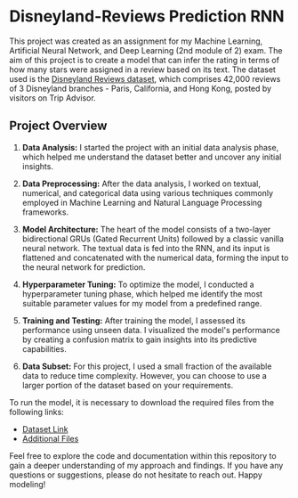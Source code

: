 # Disneyland-Reviews Prediction RNN

This project was created as an assignment for my Machine Learning, Artificial Neural Network, and Deep Learning (2nd module of 2) exam. The aim of this project is to create a model that can infer the rating in terms of how many stars were assigned in a review based on its text. The dataset used is the [Disneyland Reviews dataset](https://www.kaggle.com/datasets/arushchillar/disneyland-reviews), which comprises 42,000 reviews of 3 Disneyland branches - Paris, California, and Hong Kong, posted by visitors on Trip Advisor.

## Project Overview

1. **Data Analysis:** I started the project with an initial data analysis phase, which helped me understand the dataset better and uncover any initial insights.

2. **Data Preprocessing:** After the data analysis, I worked on textual, numerical, and categorical data using various techniques commonly employed in Machine Learning and Natural Language Processing frameworks.

3. **Model Architecture:** The heart of the model consists of a two-layer bidirectional GRUs (Gated Recurrent Units) followed by a classic vanilla neural network. The textual data is fed into the RNN, and its input is flattened and concatenated with the numerical data, forming the input to the neural network for prediction.

4. **Hyperparameter Tuning:** To optimize the model, I conducted a hyperparameter tuning phase, which helped me identify the most suitable parameter values for my model from a predefined range.

5. **Training and Testing:** After training the model, I assessed its performance using unseen data. I visualized the model's performance by creating a confusion matrix to gain insights into its predictive capabilities.

6. **Data Subset:** For this project, I used a small fraction of the available data to reduce time complexity. However, you can choose to use a larger portion of the dataset based on your requirements.

To run the model, it is necessary to download the required files from the following links:

- [Dataset Link](https://www.kaggle.com/datasets/arushchillar/disneyland-reviews)
- [Additional Files](https://drive.google.com/drive/folders/18DakChwcXiTXS-R6aeVZwow5F-s0ZSeB?usp=sharing)

Feel free to explore the code and documentation within this repository to gain a deeper understanding of my approach and findings. If you have any questions or suggestions, please do not hesitate to reach out. Happy modeling!
